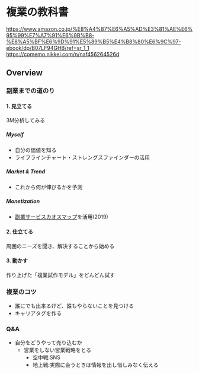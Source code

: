 # 複業の教科書
<https://www.amazon.co.jp/%E8%A4%87%E6%A5%AD%E3%81%AE%E6%95%99%E7%A7%91%E6%9B%B8-%E8%A5%BF%E6%9D%91%E5%89%B5%E4%B8%80%E6%9C%97-ebook/dp/B07LF94GHB/ref=sr_1_1>
<https://comemo.nikkei.com/n/naf456264526d>

## Overview
### 副業までの道のり
#### 1. 見立てる
3M分析してみる

##### Myself
- 自分の価値を知る
- ライフラインチャート・ストレングスファインダーの活用

##### Market & Trend
- これから何が伸びるかを予測

##### Monetization
- [副業サービスカオスマップ](https://drive.google.com/file/d/1sxHvS5ery--1L1xospsE7FD48kpqzF-v/view)を活用(2019)

#### 2. 仕立てる
周囲のニーズを聞き、解決することから始める

#### 3. 動かす
作り上げた「複業試作モデル」をどんどん試す

### 複業のコツ
- 誰にでも出来るけど、誰もやらないことを見つける
- キャリアタグを作る

### Q&A
- 自分をどうやって売り込むか
    - 営業をしない営業戦略をとる
        - 空中戦:SNS
        - 地上戦:実際に会うときは情報を出し惜しみなく伝える
